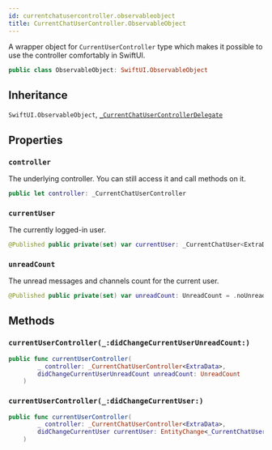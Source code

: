 ```yaml
---
id: currentchatusercontroller.observableobject 
title: CurrentChatUserController.ObservableObject
--- 
```


A wrapper object for `CurrentUserController` type which makes it possible to use the controller comfortably in SwiftUI.

``` swift
public class ObservableObject: SwiftUI.ObservableObject 
```

## Inheritance

`SwiftUI.ObservableObject`, [`_CurrentChatUserControllerDelegate`](CurrentChatUserControllerDelegate)

## Properties

### `controller`

The underlying controller. You can still access it and call methods on it.

``` swift
public let controller: _CurrentChatUserController
```

### `currentUser`

The currently logged-in user.

``` swift
@Published public private(set) var currentUser: _CurrentChatUser<ExtraData>?
```

### `unreadCount`

The unread messages and channels count for the current user.

``` swift
@Published public private(set) var unreadCount: UnreadCount = .noUnread
```

## Methods

### `currentUserController(_:didChangeCurrentUserUnreadCount:)`

``` swift
public func currentUserController(
        _ controller: _CurrentChatUserController<ExtraData>,
        didChangeCurrentUserUnreadCount unreadCount: UnreadCount
    ) 
```

### `currentUserController(_:didChangeCurrentUser:)`

``` swift
public func currentUserController(
        _ controller: _CurrentChatUserController<ExtraData>,
        didChangeCurrentUser currentUser: EntityChange<_CurrentChatUser<ExtraData>>
    ) 
```
